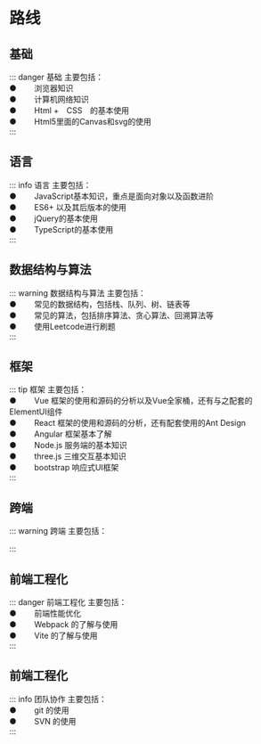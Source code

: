 # 路线

## 基础

::: danger  基础
主要包括：<br>
● &emsp;&emsp;浏览器知识<br>
● &emsp;&emsp;计算机网络知识<br>
● &emsp;&emsp;Html +　CSS　的基本使用<br>
● &emsp;&emsp;Html5里面的Canvas和svg的使用<br>
:::

## 语言

::: info  语言
主要包括：<br>
● &emsp;&emsp;JavaScript基本知识，重点是面向对象以及函数进阶<br>
● &emsp;&emsp;ES6+ 以及其后版本的使用<br>
● &emsp;&emsp;jQuery的基本使用<br>
● &emsp;&emsp;TypeScript的基本使用<br>
:::

## 数据结构与算法

::: warning  数据结构与算法
主要包括：<br>
● &emsp;&emsp;常见的数据结构，包括栈、队列、树、链表等<br>
● &emsp;&emsp;常见的算法，包括排序算法、贪心算法、回溯算法等<br>
● &emsp;&emsp;使用Leetcode进行刷题<br>
:::

## 框架

::: tip  框架
主要包括：<br>
● &emsp;&emsp;Vue 框架的使用和源码的分析以及Vue全家桶，还有与之配套的ElementUI组件<br>
● &emsp;&emsp;React 框架的使用和源码的分析，还有配套使用的Ant Design<br>
● &emsp;&emsp;Angular 框架基本了解<br>
● &emsp;&emsp;Node.js 服务端的基本知识<br>
● &emsp;&emsp;three.js 三维交互基本知识<br>
● &emsp;&emsp;bootstrap 响应式UI框架<br>
:::


## 跨端

::: warning  跨端
主要包括：<br>

:::



## 前端工程化

::: danger  前端工程化
主要包括：<br>
● &emsp;&emsp;前端性能优化<br>
● &emsp;&emsp;Webpack 的了解与使用<br>
● &emsp;&emsp;Vite 的了解与使用<br>
:::

## 前端工程化

::: info  团队协作
主要包括：<br>
● &emsp;&emsp;git 的使用<br>
● &emsp;&emsp;SVN 的使用<br>
:::
